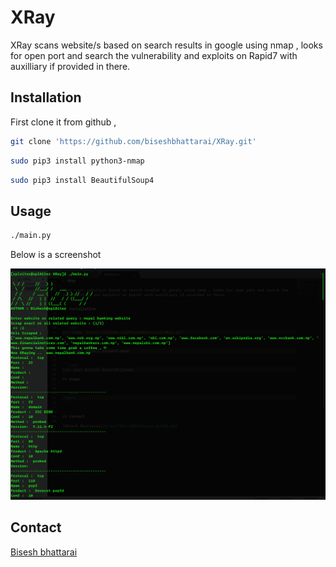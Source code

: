 # XRay

XRay scans website/s based on search results in google using nmap , looks for open port and search the vulnerability and exploits on Rapid7 with auxilliary if provided in there.


## Installation

First clone it from github ,

```bash
git clone 'https://github.com/biseshbhattarai/XRay.git'
```

```bash
sudo pip3 install python3-nmap
```

```bash
sudo pip3 install BeautifulSoup4
```
## Usage


```bash
./main.py 
```
Below is a screenshot 

![Screenshot of XRay](screenshot.png)

## Contact 

[Bisesh bhattarai](http://biseshbhattarai.github.io)
